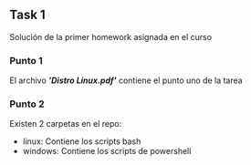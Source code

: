## **Task 1**

Solución de la primer homework asignada en el curso

### **Punto 1**

El archivo **_'Distro Linux.pdf'_** contiene el punto uno de la tarea

### **Punto 2**

Existen 2 carpetas en el repo:

- linux: Contiene los scripts bash
- windows: Contiene los scripts de powershell
